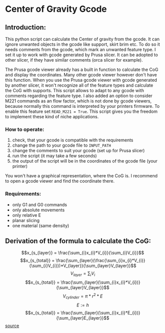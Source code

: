 # Center of Gravity Gcode
## Introduction:
This python script can calculate the Center of gravity from the gcode. It can ignore unwanted objects in the gcode like support, skirt brim etc.
To do so it needs comments from the gcode, which mark an unwanted feature type.
I set it up to work with gcode generated by Prusa slicer. It can be adopted to other slicer, if they have similar comments (orca slicer for example).

The Prusa gcode viewer already has a built in function to calculate the CoG and display the coordinates.
Many other gcode viewer however don't have this function. When you use the Prusa gcode viewer with gcode generated by another slicer, it won't recognize all of the feature types
and calculate the CoG with supports. This script allows to adapt to any gcode with comments regarding the feature type.
I also added an option to consider M221 commands as an flow factor, which is not done by gcode viewers, because normally this command is interpreted by your printers firmware.
To enable this feature set ``READ_M221 = True``. 
This script gives you the freedom to implement these kind of niche applications.
 
### How to operate: 
1. check, that your gcode is compatible with the requirements 
2. change the path to your gcode file to ``INPUT_PATH``
3. change the comments to suit your gcode (set up for Prusa slicer)
4. run the script (it may take a few seconds)
5. the output of the script will be in the coordinates of the gcode file (your printer)

You won't have a graphical representation, where the CoG is. I recommend to open a gcode viewer and find the coordinate there.

### Requirements:
- only G1 and G0 commands
- only absolute movements
- only relative E
- planar slicing
- one material (same density)

## Derivation of the formula to calculate the CoG:
$$x_{s_{layer}} = \frac{\sum_{i}x_{i}*V_{i}}{\sum_{i}V_{i}}$$
$$x_{s_{total}} = \frac{\sum_{layer}(\frac{\sum_{i}x_{i}*V_{i}}{\sum_{i}V_{i}})*V_{layer}}{\sum_{layer}V_{layer}}$$
$$V_{layer} = \sum_{i}V_{i}$$
$$x_{s_{total}} = \frac{\sum_{layer}(\sum_{i}x_{i}*V_{i})}{\sum_{layer}V_{layer}}$$
$$V_{cylinder} = \pi * r^2 * E$$
$$E := h$$
$$x_{s_{total}} = \frac{\sum_{layer}(\sum_{i}x_{i}*E_{i})}{\sum_{layer}E_{layer}}$$
[source](https://en.wikipedia.org/w/index.php?title=Special:MathWikibase&qid=Q2945123)
